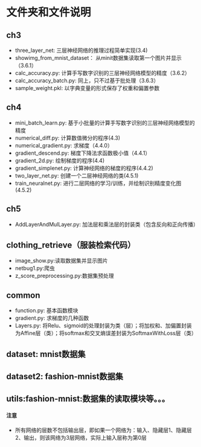 # 文件夹和文件说明
## ch3
- three_layer_net: 三层神经网络的推理过程简单实现(3.4)
- showimg_from_mnist_dataset： 从minit数据集读取第一个图片并显示（3.6.1）
- calc_accuracy.py: 计算手写数字识别的三层神经网络模型的精度（3.6.2）
- calc_accuracy_batch.py: 同上，只不过基于批处理（3.6.3）
- sample_weight.pkl: 以字典变量的形式保存了权重和偏置参数

## ch4
- mini_batch_learn.py: 基于小批量的计算手写数字识别的三层神经网络模型的精度
- numerical_diff.py: 计算数值微分的程序(4.3)
- numerical_gradient.py: 求梯度（4.4.0）
- gradient_descend.py: 梯度下降法求函数极小值（4.4.1）
- gradient_2d.py: 绘制梯度的程序(4.4)
- gradient_simplenet.py: 计算神经网络的梯度的程序(4.4.2)
- two_layer_net.py: 创建一个二层神经网络的类(4.5.1) 
- train_neuralnet.py: 进行二层网络的学习/训练，并绘制识别精度变化图(4.5.2)

## ch5
- AddLayerAndMulLayer.py: 加法层和乘法层的封装类（包含反向和正向传播）

## clothing_retrieve（服装检索代码）
- image_show.py:读取数据集并显示图片
- netbug1.py:爬虫
- z_score_preprocessing.py:数据集预处理

## common
- function.py: 基本函数模块
- gradient.py: 求梯度的几种函数
- Layers.py: 将Relu、sigmoid的处理封装为类（层）；将加权和、加偏置封装为Affine层（类）；将softmax和交叉熵误差封装为SoftmaxWithLoss层（类）

## dataset: mnist数据集
## dataset2: fashion-mnist数据集
## utils:fashion-mnist:数据集的读取模块等。。。

#### 注意
- 所有网络的层数不包括输出层，即如果一个网络为：输入、隐藏层1、隐藏层2、输出，则该网络为3层网络，实际上输入层称为第0层